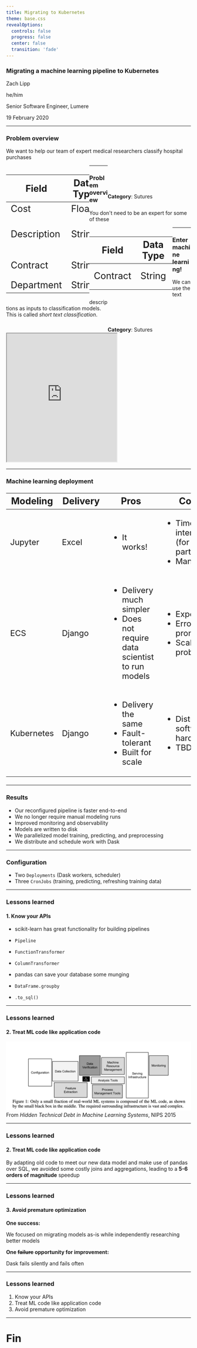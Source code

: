 ```yaml
---
title: Migrating to Kubernetes
theme: base.css
revealOptions:
  controls: false
  progress: false
  center: false
  transition: 'fade'
---
```


### Migrating a machine learning pipeline to Kubernetes

Zach Lipp

he/him

Senior Software Engineer, Lumere

19 February 2020

---

### Problem overview

We want to help our team of expert medical researchers classify hospital purchases

<div style="float:left; width:45%;">
<table style="font-size:25px;">
<thead>
<tr>
<th>Field</th>
<th>Data Type</th>
<th>Example</th>
</tr>
</thead>
<tbody><tr>
<td>Cost</td>
<td>Float</td>
<td><code>0.01</code></td>
</tr>
<tr>
<td>Description</td>
<td>String</td>
<td><code>SUT SILK 3-0 SA74H</code></td>
</tr>
<tr>
<td>Contract</td>
<td>String</td>
<td><code>SUTURE PRODUCTS</code></td>
</tr>
<tr>
<td>Department</td>
<td>String</td>
<td><code>SURGERY</code></td>
</tr>
</tbody>
</table>
</div>
<!-- .element: class="fragment" data-fragment-index="1" -->

<div style="float:right; width:45%; margin-top:15%;">
<strong>Category</strong>: Sutures
</div>
<!-- .element: class="fragment" data-fragment-index="2" -->

---

### Problem overview

You don't need to be an expert for some of these

<div style="float:left; width:45%;">
<table style="font-size:25px;">
<thead>
<tr>
<th>Field</th>
<th>Data Type</th>
<th>Example</th>
</tr>
</thead>
<tbody>
<tr>
<td>Contract</td>
<td>String</td>
<td><code><strong>SUTURE PRODUCTS<strong></code></td>
</tr>
</tbody>
</table>
</div>

<div style="float:right; width:45%; margin-top:15%;">
<strong>Category</strong>: Sutures
</div>

---

### Enter machine learning!

We can use the text descriptions as inputs to classification models. This is called *short text classification*.

<iframe width=300px height=350px src="https://lmgtfy.com/?q=short+text+classification&pp=1&s=d">
</iframe>
<!-- .element: class="fragment" data-fragment-index="1" -->

---

### Machine learning deployment
<table style="font-size: 22px;">
<thead>
<tr>
<th style="font-size: 25px;">Modeling</th>
<th style="font-size: 25px;">Delivery</th>
<th style="font-size: 25px;">Pros</th>
<th style="font-size: 25px;">Cons</th>
</tr>
</thead>

<tbody><tr>
<td>Jupyter</td>
<td>Excel</td>
<td><ul><li>It works!</li></ul></td>
<td><ul><li>Time intensive (for all parties)</li><li>Manual</li></ul></td>
</tr>
<!-- .element: class="fragment" data-fragment-index="1" -->
<tr>
<td>ECS</td>
<td>Django</td>
<td><ul><li>Delivery much simpler</li><li>Does not require data scientist to run models</li></ul></td>
<td><ul><li>Expensive</li><li>Error-prone</li><li>Scaling problems</li></ul></td>
</tr>
<!-- .element: class="fragment" data-fragment-index="2" -->
<tr>
<td>Kubernetes</td>
<td>Django</td>
<td><ul><li>Delivery the same</li><li>Fault-tolerant</li><li>Built for scale</li></ul></td>
<td><ul><li>Distributing software is hard</li><li>TBD</li></td>
</tr>
<!-- .element: class="fragment" data-fragment-index="3" -->
</tbody>
</table>

---

### Results
- Our reconfigured pipeline is faster end-to-end
- We no longer require manual modeling runs
- Improved monitoring and observability
- Models are written to disk
- We parallelized model training, predicting, and preprocessing
- We distribute and schedule work with Dask

---

### Configuration
- Two `Deployments` (Dask workers, scheduler)
- Three `CronJobs` (training, predicting, refreshing training data)

---

### Lessons learned
#### 1. Know your APIs

- scikit-learn has great functionality for building pipelines
<!-- .element: class="fragment" data-fragment-index="1" -->
  - `Pipeline`
<!-- .element: class="fragment" data-fragment-index="1" -->
  - `FunctionTransformer`
<!-- .element: class="fragment" data-fragment-index="1" -->
  - `ColumnTransformer`
<!-- .element: class="fragment" data-fragment-index="1" -->
- pandas can save your database some munging
<!-- .element: class="fragment" data-fragment-index="2" -->
  - `DataFrame.groupby`
<!-- .element: class="fragment" data-fragment-index="2" -->
  - `.to_sql()`
<!-- .element: class="fragment" data-fragment-index="2" -->

---

### Lessons learned
#### 2. Treat ML code like application code 

<img src="figs/ml_debt.png" caption="https://papers.nips.cc/paper/5656-hidden-technical-debt-in-machine-learning-systems.pdf">
<!-- .element: class="fragment" data-fragment-index="1" -->
<div style="font-size: 14px;">From <em>Hidden Technical Debt in Machine Learning Systems</em>, NIPS 2015</div>
<!-- .element: class="fragment" data-fragment-index="1" -->

---

### Lessons learned
#### 2. Treat ML code like application code

By adapting old code to meet our new data model and make use of pandas over SQL, we avoided some costly joins and aggregations, leading to a **5-6 orders of magnitude** speedup

---

### Lessons learned
#### 3. Avoid premature optimization

**One success:**<br>
<!-- .element: class="fragment" data-fragment-index="1" -->
We focused on migrating models as-is while independently researching better models
<!-- .element: class="fragment" data-fragment-index="1" -->

**One ~~failure~~ opportunity for improvement:**<br>
<!-- .element: class="fragment" data-fragment-index="2" -->
Dask fails silently and fails often
<!-- .element: class="fragment" data-fragment-index="2" -->
---

### Lessons learned
1. Know your APIs
2. Treat ML code like application code
3. Avoid premature optimization

---

# Fin
